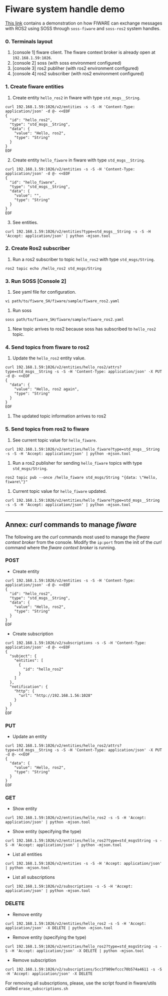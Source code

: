 # Fiware system handle demo

[This link](https://drive.google.com/open?id=1w90DAPkovjwj7673d5RfOINlAAc7kWb1) contains a demonstration on how FIWARE can exchange messages with ROS2 using SOSS through `soss-fiware` and `soss-ros2` system handles.

### 0. Terminals layout
1. [console 1] fiware client. The fiware context broker is already open at `192.168.1.59:1026`.
1. [console 2] soss (with soss environment configured)
1. [console 3] ros2 publiher (with ros2 environment configured)
1. [console 4] ros2 subscriber (with ros2 environment configured)

### 1. Create fiware entities
1. Create entity `hello_ros2` in fiware with type `std_msgs__String`.
```
curl 192.168.1.59:1026/v2/entities -s -S -H 'Content-Type: application/json' -d @- <<EOF
{
  "id": "hello_ros2",
  "type": "std_msgs__String",
  "data": {
    "value": "Hello, ros2",
    "type": "String"
  }
}
EOF
```
2. Create entity `hello_fiware` in fiware with type `std_msgs__String`.
```
curl 192.168.1.59:1026/v2/entities -s -S -H 'Content-Type: application/json' -d @- <<EOF
{
  "id": "hello_fiware",
  "type": "std_msgs__String",
  "data": {
    "value": "",
    "type": "String"
  }
}
EOF
```
3. See entities.
```
curl 192.168.1.59:1026/v2/entities?type=std_msgs__String -s -S -H 'Accept: application/json' | python -mjson.tool
```

### 2. Create Ros2 subscriber
1. Run a ros2 subscriber to topic `hello_ros2` with type `std_msgs/String`.
```
ros2 topic echo /hello_ros2 std_msgs/String
```

### 3. Run SOSS [Console 2]
1. See yaml file for configuration.
```
vi path/to/fiware_SH/fiware/sample/fiware_ros2.yaml
```
1. Run soss
```
soss path/to/fiware_SH/fiware/sample/fiware_ros2.yaml
```
1. New topic arrives to ros2 because soss has subscribed to `hello_ros2` topic.

### 4. Send topics from fiware to ros2
1. Update the `hello_ros2` entity value.
```
curl 192.168.1.59:1026/v2/entities/hello_ros2/attrs?type=std_msgs__String -s -S -H 'Content-Type: application/json' -X PUT -d @- <<EOF
{
  "data": {
    "value": "Hello, ros2 again",
    "type": "String"
  }
}
EOF
```
1. The updated topic information arrives to ros2

### 5. Send topics from ros2 to fiware
1. See current topic value for `hello_fiware`.
```
curl 192.168.1.59:1026/v2/entities/hello_fiware?type=std_msgs__String -s -S -H 'Accept: application/json' | python -mjson.tool
```
1. Run a ros2 publisher for sending `hello_fiware` topics with type `std_msgs/String`.
```
ros2 topic pub --once /hello_fiware std_msgs/String "{data: \"Hello, fiware\"}"
```
1. Current topic value for `hello_fiware` updated.
```
curl 192.168.1.59:1026/v2/entities/hello_fiware?type=std_msgs__String -s -S -H 'Accept: application/json' | python -mjson.tool
```

---

## Annex: *curl* commands to manage *fiware*
The following are the *curl* commands most used to manage the *fiware context broker* from the console.
Modify the `ip:port` from the init of the *curl* command where the *fiware context broker* is running.

### POST
- Create entity
```
curl 192.168.1.59:1026/v2/entities -s -S -H 'Content-Type: application/json' -d @- <<EOF
{
  "id": "hello_ros2",
  "type": "std_msgs__String",
  "data": {
    "value": "Hello, ros2",
    "type": "String"
  }
}
EOF
```

- Create subscription
```
curl 192.168.1.59:1026/v2/subscriptions -s -S -H 'Content-Type: application/json' -d @- <<EOF
{
  "subject": {
    "entities": [
      {
        "id": "hello_ros2"
      }
    ]
  },
  "notification": {
    "http": {
      "url": "http://192.168.1.56:1028"
    }
  }
}
EOF
```

### PUT

- Update an entity
```
curl 192.168.1.59:1026/v2/entities/hello_ros2/attrs?type=std_msgs__String -s -S -H 'Content-Type: application/json' -X PUT -d @- <<EOF
{
  "data": {
    "value": "Hello, ros2",
    "type": "String"
  }
}
EOF
```

### GET

- Show entity
```
curl 192.168.1.59:1026/v2/entities/hello_ros2 -s -S -H 'Accept: application/json' | python -mjson.tool
```

- Show entity (specifying the type)
```
curl 192.168.1.59:1026/v2/entities/hello_ros2?type=std_msgsString -s -S -H 'Accept: application/json' | python -mjson.tool
```

- List all entities
```
curl 192.168.1.59:1026/v2/entities -s -S -H 'Accept: application/json' | python -mjson.tool
```

- List all subscriptions
```
curl 192.168.1.59:1026/v2/subscriptions -s -S -H 'Accept: application/json' | python -mjson.tool
```

### DELETE

- Remove entity

```
curl 192.168.1.59:1026/v2/entities/hello_ros2 -s -S -H 'Accept: application/json' -X DELETE | python -mjson.tool
```

- Remove entity (specifying the type)
```
curl 192.168.1.59:1026/v2/entities/hello_ros2?type=std_msgsString -s -S -H 'Accept: application/json' -X DELETE | python -mjson.tool
```

- Remove subscription
```
curl 192.168.1.59:1026/v2/subscriptions/5cc3f909efccc70b574a4611 -s -S -H 'Accept: application/json' -X DELETE
```

For removing all subscriptions, please, use the script found in fiware/utils called `erase_subscriptions.sh`
